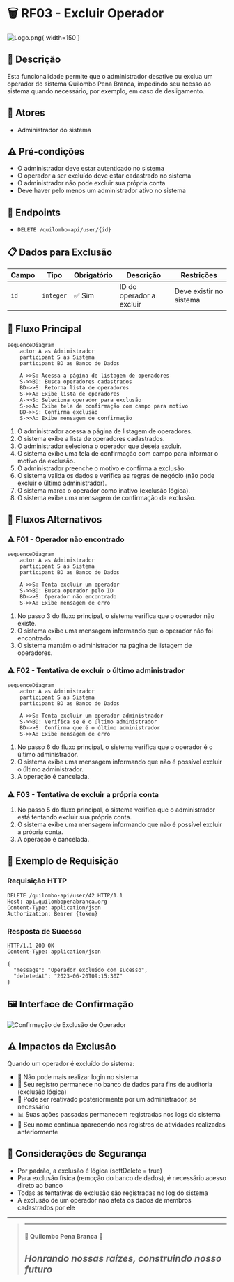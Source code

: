 # 🗑️ RF03 - Excluir Operador

![Logo.png](Logo.png){ width=150 }

## 📝 Descrição

Esta funcionalidade permite que o administrador desative ou exclua um operador do sistema Quilombo Pena Branca, impedindo seu acesso ao sistema quando necessário, por exemplo, em caso de desligamento.

## 👑 Atores

- Administrador do sistema

## ⚠️ Pré-condições

- O administrador deve estar autenticado no sistema
- O operador a ser excluído deve estar cadastrado no sistema
- O administrador não pode excluir sua própria conta
- Deve haver pelo menos um administrador ativo no sistema

## 🔌 Endpoints

- `DELETE /quilombo-api/user/{id}`

## 📋 Dados para Exclusão

| Campo        | Tipo      | Obrigatório | Descrição                 | Restrições              |
|--------------|-----------|-------------|---------------------------|-------------------------|
| `id`         | `integer` | ✅ Sim       | ID do operador a excluir  | Deve existir no sistema |

## 🔄 Fluxo Principal

```mermaid
sequenceDiagram
    actor A as Administrador
    participant S as Sistema
    participant BD as Banco de Dados
    
    A->>S: Acessa a página de listagem de operadores
    S->>BD: Busca operadores cadastrados
    BD->>S: Retorna lista de operadores
    S->>A: Exibe lista de operadores
    A->>S: Seleciona operador para exclusão
    S->>A: Exibe tela de confirmação com campo para motivo
    BD->>S: Confirma exclusão
    S->>A: Exibe mensagem de confirmação
```

1. O administrador acessa a página de listagem de operadores.
2. O sistema exibe a lista de operadores cadastrados.
3. O administrador seleciona o operador que deseja excluir.
4. O sistema exibe uma tela de confirmação com campo para informar o motivo da exclusão.
5. O administrador preenche o motivo e confirma a exclusão.
6. O sistema valida os dados e verifica as regras de negócio (não pode excluir o último administrador).
7. O sistema marca o operador como inativo (exclusão lógica).
8. O sistema exibe uma mensagem de confirmação da exclusão.

## 🔀 Fluxos Alternativos

### ⚠️ F01 - Operador não encontrado

```mermaid
sequenceDiagram
    actor A as Administrador
    participant S as Sistema
    participant BD as Banco de Dados
    
    A->>S: Tenta excluir um operador
    S->>BD: Busca operador pelo ID
    BD->>S: Operador não encontrado
    S->>A: Exibe mensagem de erro
```

1. No passo 3 do fluxo principal, o sistema verifica que o operador não existe.
2. O sistema exibe uma mensagem informando que o operador não foi encontrado.
3. O sistema mantém o administrador na página de listagem de operadores.

### ⚠️ F02 - Tentativa de excluir o último administrador

```mermaid
sequenceDiagram
    actor A as Administrador
    participant S as Sistema
    participant BD as Banco de Dados
    
    A->>S: Tenta excluir um operador administrador
    S->>BD: Verifica se é o último administrador
    BD->>S: Confirma que é o último administrador
    S->>A: Exibe mensagem de erro
```

1. No passo 6 do fluxo principal, o sistema verifica que o operador é o último administrador.
2. O sistema exibe uma mensagem informando que não é possível excluir o último administrador.
3. A operação é cancelada.

### ⚠️ F03 - Tentativa de excluir a própria conta

1. No passo 5 do fluxo principal, o sistema verifica que o administrador está tentando excluir sua própria conta.
2. O sistema exibe uma mensagem informando que não é possível excluir a própria conta.
3. A operação é cancelada.

## 🧪 Exemplo de Requisição

### Requisição HTTP
```http
DELETE /quilombo-api/user/42 HTTP/1.1
Host: api.quilombopenabranca.org
Content-Type: application/json
Authorization: Bearer {token}

```

### Resposta de Sucesso
```http
HTTP/1.1 200 OK
Content-Type: application/json

{
  "message": "Operador excluído com sucesso",
  "deletedAt": "2023-06-20T09:15:30Z"
}
```

## 🖼️ Interface de Confirmação

![Confirmação de Exclusão de Operador](deletar-operador.png)

## ⚠️ Impactos da Exclusão

Quando um operador é excluído do sistema:

- 🚫 Não pode mais realizar login no sistema
- 📝 Seu registro permanece no banco de dados para fins de auditoria (exclusão lógica)
- 🔄 Pode ser reativado posteriormente por um administrador, se necessário
- 📊 Suas ações passadas permanecem registradas nos logs do sistema
- 👤 Seu nome continua aparecendo nos registros de atividades realizadas anteriormente

## 🔐 Considerações de Segurança

- Por padrão, a exclusão é lógica (softDelete = true)
- Para exclusão física (remoção do banco de dados), é necessário acesso direto ao banco
- Todas as tentativas de exclusão são registradas no log do sistema
- A exclusão de um operador não afeta os dados de membros cadastrados por ele

---


> ---------------------------------------------------------------------------
> #### 🌙 Quilombo Pena Branca 🌙
> ***Honrando nossas raízes, construindo nosso futuro***
> ---------------------------------------------------------------------------
